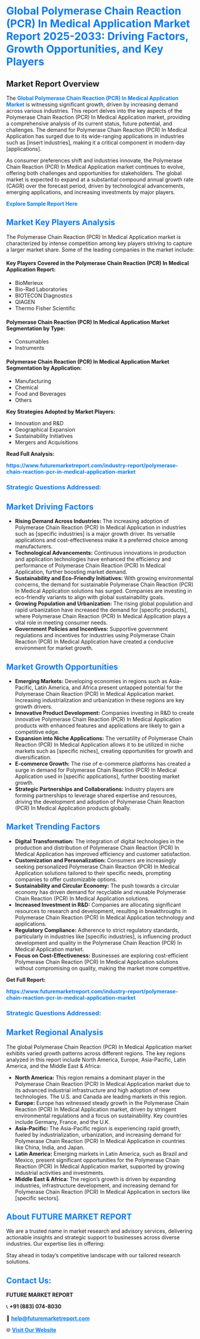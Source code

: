 <h1 style="color: #007BFF;">Global Polymerase Chain Reaction (PCR) In Medical Application Market Report 2025-2033: Driving Factors, Growth Opportunities, and Key Players</h1>

<section id="overview">
<h2>Market Report Overview</h2>
<p>The <a href="https://www.futuremarketreport.com/industry-report/polymerase-chain-reaction-pcr-in-medical-application-market" style="color: #007BFF; text-decoration: none;"><strong>Global Polymerase Chain Reaction (PCR) In Medical Application Market</strong></a> is witnessing significant growth, driven by increasing demand across various industries. This report delves into the key aspects of the Polymerase Chain Reaction (PCR) In Medical Application market, providing a comprehensive analysis of its current status, future potential, and challenges. The demand for Polymerase Chain Reaction (PCR) In Medical Application has surged due to its wide-ranging applications in industries such as [insert industries], making it a critical component in modern-day [applications].</p>
<p>As consumer preferences shift and industries innovate, the Polymerase Chain Reaction (PCR) In Medical Application market continues to evolve, offering both challenges and opportunities for stakeholders. The global market is expected to expand at a substantial compound annual growth rate (CAGR) over the forecast period, driven by technological advancements, emerging applications, and increasing investments by major players.</p>
</section>

<section id="overview">
<p><a href="https://www.futuremarketreport.com/request-sample/reportId=34655" style="color: #007BFF; text-decoration: none;"><strong>Explore Sample Report Here</strong></a></p>
</section>

<section id="key-players">
<h2 style="color: #007BFF;">Market Key Players Analysis</h2>
<p>The Polymerase Chain Reaction (PCR) In Medical Application market is characterized by intense competition among key players striving to capture a larger market share. Some of the leading companies in the market include:</p>
<h4>Key Players Covered in the Polymerase Chain Reaction (PCR) In Medical Application Report:</h4>
<ul><li>BioMerieux</li><li>Bio-Rad Laboratories</li><li>BIOTECON Diagnostics</li><li>QIAGEN</li><li>Thermo Fisher Scientific</li></ul>
<h4>Polymerase Chain Reaction (PCR) In Medical Application Market Segmentation by Type:</h4>
<ul><li>Consumables</li><li>Instruments</li></ul>

<h4>Polymerase Chain Reaction (PCR) In Medical Application Market Segmentation by Application:</h4>
<ul><li>Manufacturing</li><li>Chemical</li><li>Food and Beverages</li><li>Others</li></ul>
<p><strong>Key Strategies Adopted by Market Players:</strong></p>
<ul>
<li>Innovation and R&D</li>
<li>Geographical Expansion</li>
<li>Sustainability Initiatives</li>
<li>Mergers and Acquisitions</li>
</ul>
</section>

<section>
<p><strong>Read Full Analysis: </strong></p><a href="https://www.futuremarketreport.com/industry-report/polymerase-chain-reaction-pcr-in-medical-application-market" style="color: #007BFF; text-decoration: none;"><strong>https://www.futuremarketreport.com/industry-report/polymerase-chain-reaction-pcr-in-medical-application-market</strong></a>
<h3 style="color: #007BFF;">Strategic Questions Addressed:</h3>
</section>

<section id="driving-factors">
<h2 style="color: #007BFF;">Market Driving Factors</h2>
<ul>
<li><strong>Rising Demand Across Industries:</strong> The increasing adoption of Polymerase Chain Reaction (PCR) In Medical Application in industries such as [specific industries] is a major growth driver. Its versatile applications and cost-effectiveness make it a preferred choice among manufacturers.</li>
<li><strong>Technological Advancements:</strong> Continuous innovations in production and application technologies have enhanced the efficiency and performance of Polymerase Chain Reaction (PCR) In Medical Application, further boosting market demand.</li>
<li><strong>Sustainability and Eco-Friendly Initiatives:</strong> With growing environmental concerns, the demand for sustainable Polymerase Chain Reaction (PCR) In Medical Application solutions has surged. Companies are investing in eco-friendly variants to align with global sustainability goals.</li>
<li><strong>Growing Population and Urbanization:</strong> The rising global population and rapid urbanization have increased the demand for [specific products], where Polymerase Chain Reaction (PCR) In Medical Application plays a vital role in meeting consumer needs.</li>
<li><strong>Government Policies and Incentives:</strong> Supportive government regulations and incentives for industries using Polymerase Chain Reaction (PCR) In Medical Application have created a conducive environment for market growth.</li>
</ul>
</section>

<section id="growth-opportunities">
<h2 style="color: #007BFF;">Market Growth Opportunities</h2>
<ul>
<li><strong>Emerging Markets:</strong> Developing economies in regions such as Asia-Pacific, Latin America, and Africa present untapped potential for the Polymerase Chain Reaction (PCR) In Medical Application market. Increasing industrialization and urbanization in these regions are key growth drivers.</li>
<li><strong>Innovative Product Development:</strong> Companies investing in R&D to create innovative Polymerase Chain Reaction (PCR) In Medical Application products with enhanced features and applications are likely to gain a competitive edge.</li>
<li><strong>Expansion into Niche Applications:</strong> The versatility of Polymerase Chain Reaction (PCR) In Medical Application allows it to be utilized in niche markets such as [specific niches], creating opportunities for growth and diversification.</li>
<li><strong>E-commerce Growth:</strong> The rise of e-commerce platforms has created a surge in demand for Polymerase Chain Reaction (PCR) In Medical Application used in [specific applications], further boosting market growth.</li>
<li><strong>Strategic Partnerships and Collaborations:</strong> Industry players are forming partnerships to leverage shared expertise and resources, driving the development and adoption of Polymerase Chain Reaction (PCR) In Medical Application products globally.</li>
</ul>
</section>

<section id="trending-factors">
<h2 style="color: #007BFF;">Market Trending Factors</h2>
<ul>
<li><strong>Digital Transformation:</strong> The integration of digital technologies in the production and distribution of Polymerase Chain Reaction (PCR) In Medical Application has improved efficiency and customer satisfaction.</li>
<li><strong>Customization and Personalization:</strong> Consumers are increasingly seeking personalized Polymerase Chain Reaction (PCR) In Medical Application solutions tailored to their specific needs, prompting companies to offer customizable options.</li>
<li><strong>Sustainability and Circular Economy:</strong> The push towards a circular economy has driven demand for recyclable and reusable Polymerase Chain Reaction (PCR) In Medical Application solutions.</li>
<li><strong>Increased Investment in R&D:</strong> Companies are allocating significant resources to research and development, resulting in breakthroughs in Polymerase Chain Reaction (PCR) In Medical Application technology and applications.</li>
<li><strong>Regulatory Compliance:</strong> Adherence to strict regulatory standards, particularly in industries like [specific industries], is influencing product development and quality in the Polymerase Chain Reaction (PCR) In Medical Application market.</li>
<li><strong>Focus on Cost-Effectiveness:</strong> Businesses are exploring cost-efficient Polymerase Chain Reaction (PCR) In Medical Application solutions without compromising on quality, making the market more competitive.</li>
</ul>
</section>

<section>
<p><strong>Get Full Report: </strong></p><a href="https://www.futuremarketreport.com/industry-report/polymerase-chain-reaction-pcr-in-medical-application-market" style="color: #007BFF; text-decoration: none;"><strong>https://www.futuremarketreport.com/industry-report/polymerase-chain-reaction-pcr-in-medical-application-market</strong></a>
<h3 style="color: #007BFF;">Strategic Questions Addressed:</h3>
</section>


<section id="regional-analysis">
<h2 style="color: #007BFF;">Market Regional Analysis</h2>
<p>The global Polymerase Chain Reaction (PCR) In Medical Application market exhibits varied growth patterns across different regions. The key regions analyzed in this report include North America, Europe, Asia-Pacific, Latin America, and the Middle East & Africa:</p>
<ul>
<li><strong>North America:</strong> This region remains a dominant player in the Polymerase Chain Reaction (PCR) In Medical Application market due to its advanced industrial infrastructure and high adoption of new technologies. The U.S. and Canada are leading markets in this region.</li>
<li><strong>Europe:</strong> Europe has witnessed steady growth in the Polymerase Chain Reaction (PCR) In Medical Application market, driven by stringent environmental regulations and a focus on sustainability. Key countries include Germany, France, and the U.K.</li>
<li><strong>Asia-Pacific:</strong> The Asia-Pacific region is experiencing rapid growth, fueled by industrialization, urbanization, and increasing demand for Polymerase Chain Reaction (PCR) In Medical Application in countries like China, India, and Japan.</li>
<li><strong>Latin America:</strong> Emerging markets in Latin America, such as Brazil and Mexico, present significant opportunities for the Polymerase Chain Reaction (PCR) In Medical Application market, supported by growing industrial activities and investments.</li>
<li><strong>Middle East & Africa:</strong> The region’s growth is driven by expanding industries, infrastructure development, and increasing demand for Polymerase Chain Reaction (PCR) In Medical Application in sectors like [specific sectors].</li>
</ul>
</section>

<footer>
<h2 style="color: #007BFF;">About FUTURE MARKET REPORT</h2>
<p>We are a trusted name in market research and advisory services, delivering actionable insights and strategic support to businesses across diverse industries. Our expertise lies in offering:</p>

<p>Stay ahead in today’s competitive landscape with our tailored research solutions.</p>

<h2 style="color: #007BFF;">Contact Us:</h2>
<p><strong>FUTURE MARKET REPORT</strong></p>
<p>📞 <strong>+91 (883) 074-8030</strong></p>
<p>📧 <strong><a href="mailto:help@futuremarketreport.com" style="color: #007BFF;">help@futuremarketreport.com</a></strong></p>
<p>🌐 <strong><a href="https://www.futuremarketreport.com/" style="color: #007BFF;">Visit Our Website</a></strong></p>
</footer>